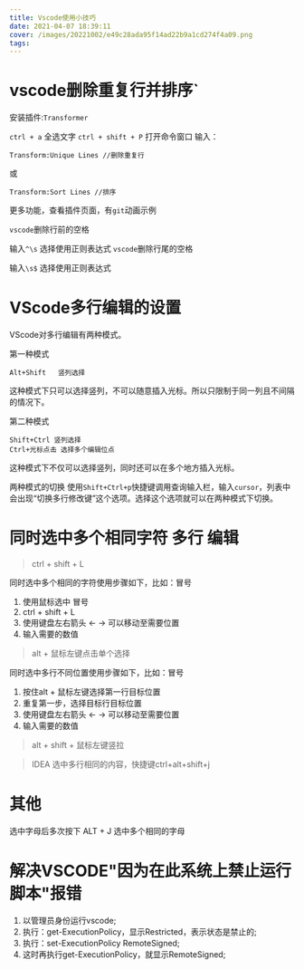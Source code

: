 ```yaml
---
title: Vscode使用小技巧
date: 2021-04-07 18:39:11
cover: /images/20221002/e49c28ada95f14ad22b9a1cd274f4a09.png
tags:
---
```


# vscode删除重复行并排序`
安装插件:`Transformer`

`ctrl + a` 全选文字
`ctrl + shift + P` 打开命令窗口
输入：
```
Transform:Unique Lines //删除重复行
```
或
```
Transform:Sort Lines //排序
```
更多功能，查看插件页面，有`git`动画示例

`vscode`删除行前的空格

输入`^\s`
选择使用正则表达式
`vscode`删除行尾的空格

输入`\s$`
选择使用正则表达式


<!-- more -->

# VScode多行编辑的设置
VScode对多行编辑有两种模式。

第一种模式

```
Alt+Shift   竖列选择
```

这种模式下只可以选择竖列，不可以随意插入光标。所以只限制于同一列且不间隔的情况下。

第二种模式

```
Shift+Ctrl 竖列选择
Ctrl+光标点击 选择多个编辑位点
```

这种模式下不仅可以选择竖列，同时还可以在多个地方插入光标。

两种模式的切换
使用`Shift+Ctrl+p`快捷键调用查询输入栏，输入`cursor`，列表中会出现“切换多行修改键”这个选项。选择这个选项就可以在两种模式下切换。

# 同时选中多个相同字符 多行 编辑

> ctrl + shift + L

同时选中多个相同的字符使用步骤如下，比如：冒号

1. 使用鼠标选中  冒号
2. ctrl + shift + L
3. 使用键盘左右箭头 ← → 可以移动至需要位置
4. 输入需要的数值

> alt + 鼠标左键点击单个选择

同时选中多行不同位置使用步骤如下，比如：冒号

1. 按住alt + 鼠标左键选择第一行目标位置
2. 重复第一步，选择目标行目标位置
3. 使用键盘左右箭头 ← → 可以移动至需要位置
4. 输入需要的数值

> alt + shift + 鼠标左键竖拉

> IDEA 选中多行相同的内容，快捷键ctrl+alt+shift+j

# 其他
选中字母后多次按下 ALT + J 选中多个相同的字母

# 解决VSCODE"因为在此系统上禁止运行脚本"报错

1. 以管理员身份运行vscode;
2. 执行：get-ExecutionPolicy，显示Restricted，表示状态是禁止的;
3. 执行：set-ExecutionPolicy RemoteSigned;
4. 这时再执行get-ExecutionPolicy，就显示RemoteSigned;